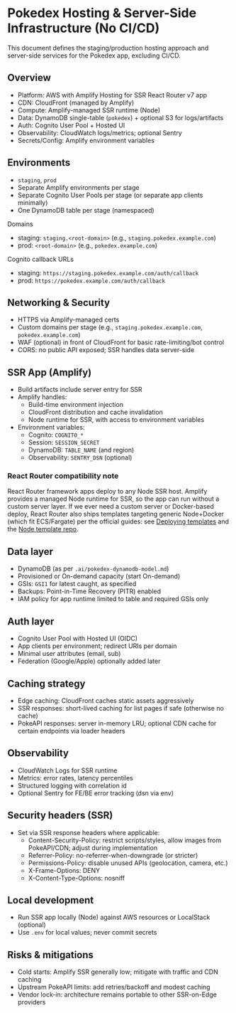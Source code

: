 # Pokedex Hosting & Server-Side Infrastructure (No CI/CD)

This document defines the staging/production hosting approach and server-side services for the Pokedex app, excluding CI/CD.

## Overview

- Platform: AWS with Amplify Hosting for SSR React Router v7 app
- CDN: CloudFront (managed by Amplify)
- Compute: Amplify-managed SSR runtime (Node)
- Data: DynamoDB single-table (`pokedex`) + optional S3 for logs/artifacts
- Auth: Cognito User Pool + Hosted UI
- Observability: CloudWatch logs/metrics; optional Sentry
- Secrets/Config: Amplify environment variables

## Environments

- `staging`, `prod`
- Separate Amplify environments per stage
- Separate Cognito User Pools per stage (or separate app clients minimally)
- One DynamoDB table per stage (namespaced)

Domains
- staging: `staging.<root-domain>` (e.g., `staging.pokedex.example.com`)
- prod: `<root-domain>` (e.g., `pokedex.example.com`)

Cognito callback URLs
- staging: `https://staging.pokedex.example.com/auth/callback`
- prod: `https://pokedex.example.com/auth/callback`

## Networking & Security

- HTTPS via Amplify-managed certs
- Custom domains per stage (e.g., `staging.pokedex.example.com`, `pokedex.example.com`)
- WAF (optional) in front of CloudFront for basic rate-limiting/bot control
- CORS: no public API exposed; SSR handles data server-side

## SSR App (Amplify)

- Build artifacts include server entry for SSR
- Amplify handles:
  - Build-time environment injection
  - CloudFront distribution and cache invalidation
  - Node runtime for SSR, with access to environment variables
- Environment variables:
  - Cognito: `COGNITO_*`
  - Session: `SESSION_SECRET`
  - DynamoDB: `TABLE_NAME` (and region)
  - Observability: `SENTRY_DSN` (optional)

### React Router compatibility note

React Router framework apps deploy to any Node SSR host. Amplify provides a managed Node runtime for SSR, so the app can run without a custom server layer. If we ever need a custom server or Docker-based deploy, React Router also ships templates targeting generic Node+Docker (which fit ECS/Fargate) per the official guides: see [Deploying templates](https://reactrouter.com/start/framework/deploying) and the [Node template repo](https://github.com/remix-run/react-router-templates/tree/main/default).

## Data layer

- DynamoDB (as per `.ai/pokedex-dynamodb-model.md`)
- Provisioned or On-demand capacity (start On-demand)
- GSIs: `GSI1` for latest caught, as specified
- Backups: Point-in-Time Recovery (PITR) enabled
- IAM policy for app runtime limited to table and required GSIs only

## Auth layer

- Cognito User Pool with Hosted UI (OIDC)
- App clients per environment; redirect URIs per domain
- Minimal user attributes (email, sub)
- Federation (Google/Apple) optionally added later

## Caching strategy

- Edge caching: CloudFront caches static assets aggressively
- SSR responses: short-lived caching for list pages if safe (otherwise no cache)
- PokeAPI responses: server in-memory LRU; optional CDN cache for certain endpoints via loader headers

## Observability

- CloudWatch Logs for SSR runtime
- Metrics: error rates, latency percentiles
- Structured logging with correlation id
- Optional Sentry for FE/BE error tracking (dsn via env)

## Security headers (SSR)

- Set via SSR response headers where applicable:
  - Content-Security-Policy: restrict scripts/styles, allow images from PokeAPI/CDN; adjust during implementation
  - Referrer-Policy: no-referrer-when-downgrade (or stricter)
  - Permissions-Policy: disable unused APIs (geolocation, camera, etc.)
  - X-Frame-Options: DENY
  - X-Content-Type-Options: nosniff

## Local development

- Run SSR app locally (Node) against AWS resources or LocalStack (optional)
- Use `.env` for local values; never commit secrets

## Risks & mitigations

- Cold starts: Amplify SSR generally low; mitigate with traffic and CDN caching
- Upstream PokeAPI limits: add retries/backoff and modest caching
- Vendor lock-in: architecture remains portable to other SSR-on-Edge providers
